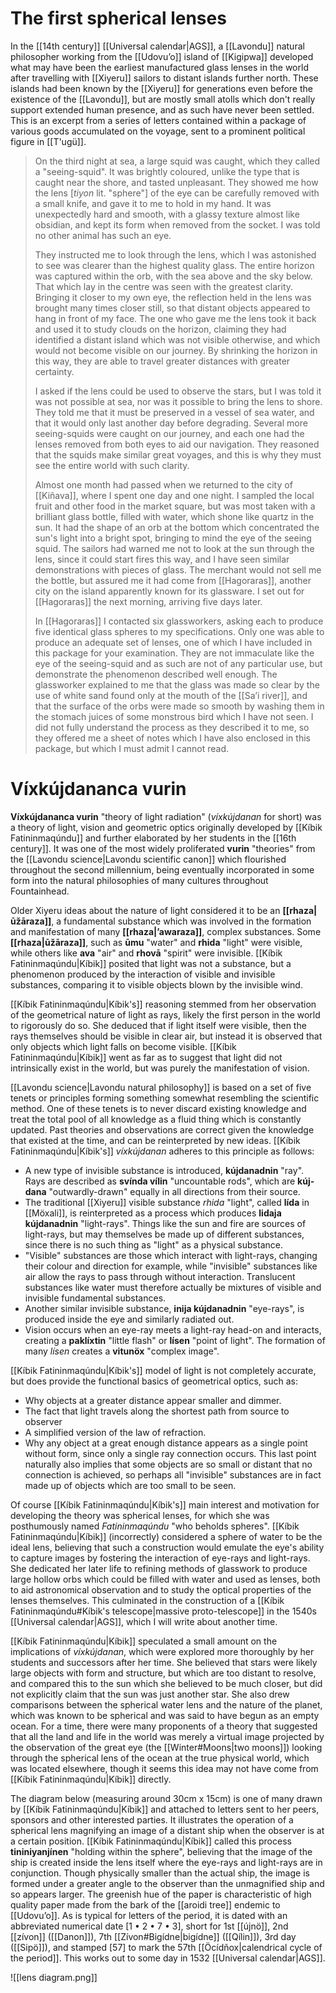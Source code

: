 # The first spherical lenses
In the [[14th century]] [[Universal calendar|AGS]], a [[Lavondu]] natural philosopher working from the [[Udovuʼo]] island of [[Kigipwa]] developed what may have been the earliest manufactured glass lenses in the world after travelling with [[Xiyeru]] sailors to distant islands further north. These islands had been known by the [[Xiyeru]] for generations even before the existence of the [[Lavondu]], but are mostly small atolls which don't really support extended human presence, and as such have never been settled. This is an excerpt from a series of letters contained within a package of various goods accumulated on the voyage, sent to a prominent political figure in [[T'ugü]].

> On the third night at sea, a large squid was caught, which they called a "seeing-squid". It was brightly coloured, unlike the type that is caught near the shore, and tasted unpleasant. They showed me how the lens [*tiyon* lit. "sphere"] of the eye can be carefully removed with a small knife, and gave it to me to hold in my hand. It was unexpectedly hard and smooth, with a glassy texture almost like obsidian, and kept its form when removed from the socket. I was told no other animal has such an eye.
> 
> They instructed me to look through the lens, which I was astonished to see was clearer than the highest quality glass. The entire horizon was captured within the orb, with the sea above and the sky below. That which lay in the centre was seen with the greatest clarity. Bringing it closer to my own eye, the reflection held in the lens was brought many times closer still, so that distant objects appeared to hang in front of my face. The one who gave me the lens took it back and used it to study clouds on the horizon, claiming they had identified a distant island which was not visible otherwise, and which would not become visible on our journey. By shrinking the horizon in this way, they are able to travel greater distances with greater certainty.
> 
> I asked if the lens could be used to observe the stars, but I was told it was not possible at sea, nor was it possible to bring the lens to shore. They told me that it must be preserved in a vessel of sea water, and that it would only last another day before degrading. Several more seeing-squids were caught on our journey, and each one had the lenses removed from both eyes to aid our navigation. They reasoned that the squids make similar great voyages, and this is why they must see the entire world with such clarity.
> 
> Almost one month had passed when we returned to the city of [[Kiñava]], where I spent one day and one night. I sampled the local fruit and other food in the market square, but was most taken with a brilliant glass bottle, filled with water, which shone like quartz in the sun. It had the shape of an orb at the bottom which concentrated the sun's light into a bright spot, bringing to mind the eye of the seeing squid. The sailors had warned me not to look at the sun through the lens, since it could start fires this way, and I have seen similar demonstrations with pieces of glass. The merchant would not sell me the bottle, but assured me it had come from [[Hagoraras]], another city on the island apparently known for its glassware. I set out for [[Hagoraras]] the next morning, arriving five days later.
> 
> In [[Hagoraras]] I contacted six glassworkers, asking each to produce five identical glass spheres to my specifications. Only one was able to produce an adequate set of lenses, one of which I have included in this package for your examination. They are not immaculate like the eye of the seeing-squid and as such are not of any particular use, but demonstrate the phenomenon described well enough. The glassworker explained to me that the glass was made so clear by the use of white sand found only at the mouth of the [[Saʼi river]], and that the surface of the orbs were made so smooth by washing them in the stomach juices of some monstrous bird which I have not seen. I did not fully understand the process as they described it to me, so they offered me a sheet of notes which I have also enclosed in this package, but which I must admit I cannot read.

# Víxkújdananca vurin
**Víxkújdananca vurin** "theory of light radiation" (*víxkújdanan* for short) was a theory of light, vision and geometric optics originally developed by [[Kíbik Fatininmaqúndu]] and further elaborated by her students in the [[16th century]]. It was one of the most widely proliferated **vurin** "theories" from the [[Lavondu science|Lavondu scientific canon]] which flourished throughout the second millennium, being eventually incorporated in some form into the natural philosophies of many cultures throughout Fountainhead.

Older Xiyeru ideas about the nature of light considered it to be an **[[rhaza|ūžāraza]]**, a fundamental substance which was involved in the formation and manifestation of many **[[rhaza|ʼawaraza]]**, complex substances. Some **[[rhaza|ūžāraza]]**, such as **ūmu** "water" and **rhida** "light" were visible, while others like **ava** "air" and **rhovā** "spirit" were invisible. [[Kíbik Fatininmaqúndu|Kíbik]] posited that light was not a substance, but a phenomenon produced by the interaction of visible and invisible substances, comparing it to visible objects blown by the invisible wind.

[[Kíbik Fatininmaqúndu|Kíbik's]] reasoning stemmed from her observation of the geometrical nature of light as rays, likely the first person in the world to rigorously do so. She deduced that if light itself were visible, then the rays themselves should be visible in clear air, but instead it is observed that only objects which light falls on become visible. [[Kíbik Fatininmaqúndu|Kíbik]] went as far as to suggest that light did not intrinsically exist in the world, but was purely the manifestation of vision.

[[Lavondu science|Lavondu natural philosophy]] is based on a set of five tenets or principles forming something somewhat resembling the scientific method. One of these tenets is to never discard existing knowledge and treat the total pool of all knowledge as a fluid thing which is constantly updated. Past theories and observations are correct given the knowledge that existed at the time, and can be reinterpreted by new ideas. [[Kíbik Fatininmaqúndu|Kíbik's]] *víxkújdanan* adheres to this principle as follows:
 - A new type of invisible substance is introduced, **kújdanadnin** "ray". Rays are described as **svínda vílin** "uncountable rods", which are **kúj-dana** "outwardly-drawn" equally in all directions from their source.
 - The traditional [[Xiyeru]] visible substance *rhida* "light", called **lída** in [[Möxali]], is reinterpreted as a process which produces **lidaja kújdanadnin** "light-rays". Things like the sun and fire are sources of light-rays, but may themselves be made up of different substances, since there is no such thing as "light" as a physical substance.
 - "Visible" substances are those which interact with light-rays, changing their colour and direction for example, while "invisible" substances like air allow the rays to pass through without interaction. Translucent substances like water must therefore actually be mixtures of visible and invisible fundamental substances.
 - Another similar invisible substance, **inija kújdanadnin** "eye-rays", is produced inside the eye and similarly radiated out.
 - Vision occurs when an eye-ray meets a light-ray head-on and interacts, creating a **paklíxtin** "little flash" or **lísen** "point of light". The formation of many *lísen* creates a **vitunöx** "complex image".

[[Kíbik Fatininmaqúndu|Kíbik's]] model of light is not completely accurate, but does provide the functional basics of geometrical optics, such as:
 - Why objects at a greater distance appear smaller and dimmer.
 - The fact that light travels along the shortest path from source to observer
 - A simplified version of the law of refraction. 
 - Why any object at a great enough distance appears as a single point without form, since only a single ray connection occurs.
This last point naturally also implies that some objects are so small or distant that no connection is achieved, so perhaps all "invisible" substances are in fact made up of objects which are too small to be seen.

Of course [[Kíbik Fatininmaqúndu|Kíbik's]] main interest and motivation for developing the theory was spherical lenses, for which she was posthumously named *Fatininmaqúndu* "who beholds spheres". [[Kíbik Fatininmaqúndu|Kíbik]] (incorrectly) considered a sphere of water to be the ideal lens, believing that such a construction would emulate the eye's ability to capture images by fostering the interaction of eye-rays and light-rays. She dedicated her later life to refining methods of glasswork to produce large hollow orbs which could be filled with water and used as lenses, both to aid astronomical observation and to study the optical properties of the lenses themselves. This culminated in the construction of a [[Kíbik Fatininmaqúndu#Kíbik's telescope|massive proto-telescope]] in the 1540s [[Universal calendar|AGS]], which I will write about another time.

[[Kíbik Fatininmaqúndu|Kíbik]] speculated a small amount on the implications of *víxkújdanan*, which were explored more thoroughly by her students and successors after her time. She believed that stars were likely large objects with form and structure, but which are too distant to resolve, and compared this to the sun which she believed to be much closer, but did not explicitly claim that the sun was just another star. She also drew comparisons between the spherical water lens and the nature of the planet, which was known to be spherical and was said to have begun as an empty ocean. For a time, there were many proponents of a theory that suggested that all the land and life in the world was merely a virtual image projected by the observation of the great eye (the [[Winter#Moons|two moons]]) looking through the spherical lens of the ocean at the true physical world, which was located elsewhere, though it seems this idea may not have come from [[Kíbik Fatininmaqúndu|Kíbik]] directly.

The diagram below (measuring around 30cm x 15cm) is one of many drawn by [[Kíbik Fatininmaqúndu|Kíbik]] and attached to letters sent to her peers, sponsors and other interested parties. It illustrates the operation of a spherical lens magnifying an image of a distant ship when the observer is at a certain position. [[Kíbik Fatininmaqúndu|Kíbik]] called this process **tininiyanjínen** "holding within the sphere", believing that the image of the ship is created inside the lens itself where the eye-rays and light-rays are in conjunction. Though physically smaller than the actual ship, the image is formed under a greater angle to the observer than the unmagnified ship and so appears larger. The greenish hue of the paper is characteristic of high quality paper made from the bark of the [[aroidi tree]] endemic to [[Udovuʼo]]. As is typical for letters of the period, it is dated with an abbreviated numerical date [1 • 2 • 7 • 3], short for 1st [[újnö]], 2nd [[zívon]] ([[Danon]]), 7th [[Zívon#Bigídne|bigídne]] ([[Qílin]]), 3rd day ([[Sipö]]), and stamped [57] to mark the 57th [[Öcídñox|calendrical cycle of the period]]. This works out to some day in 1532 [[Universal calendar|AGS]].

![[lens diagram.png]]